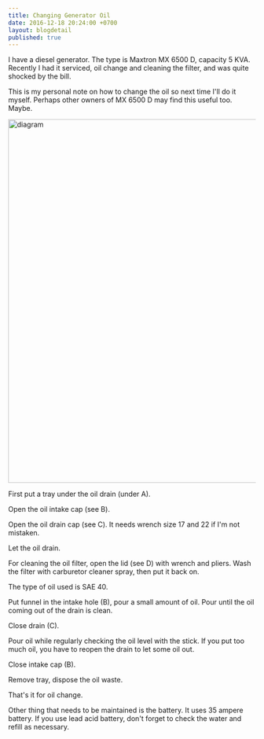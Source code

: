 ```yaml
---
title: Changing Generator Oil
date: 2016-12-18 20:24:00 +0700
layout: blogdetail
published: true
---
```


I have a diesel generator. The type is Maxtron MX 6500 D, capacity 5 KVA. Recently I had it serviced, oil change and cleaning the filter, and was quite shocked by the bill.

This is my personal note on how to change the oil so next time I'll do it myself. Perhaps other owners of MX 6500 D may find this useful too. Maybe.

<img src="http://i1144.photobucket.com/albums/o484/nnddcc/article/oilchange_zpsaurkyto4.jpg" alt="diagram" style="width: 740px;"/>

First put a tray under the oil drain (under A).

Open the oil intake cap (see B).

Open the oil drain cap (see C). It needs wrench size 17 and 22 if I'm not mistaken.

Let the oil drain.

For cleaning the oil filter, open the lid (see D) with wrench and pliers. Wash the filter with carburetor cleaner spray, then put it back on.

The type of oil used is SAE 40.

Put funnel in the intake hole (B), pour a small amount of oil. Pour until the oil coming out of the drain is clean.

Close drain (C).

Pour oil while regularly checking the oil level with the stick. If you put too much oil, you have to reopen the drain to let some oil out.

Close intake cap (B).

Remove tray, dispose the oil waste.

That's it for oil change.

Other thing that needs to be maintained is the battery. It uses 35 ampere battery. If you use lead acid battery, don't forget to check the water and refill as necessary.